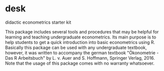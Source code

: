 # desk
didactic econometrics starter kit

This package includes several tools and procedures that may be helpful for learning and teaching undergraduate econometrics.
Its main purpose is to help students to get a quick introduction into basic econometrics using R. Basically this package 
can be used with any undergraduate textbook, however, it was written to accompany the german textbook "Ökonometrie - Das
R Arbeitsbuch" by L. v. Auer and S. Hoffmann, Springer Verlag, 2016.
Note that the usage of this package comes with no warranty whatsoever.
